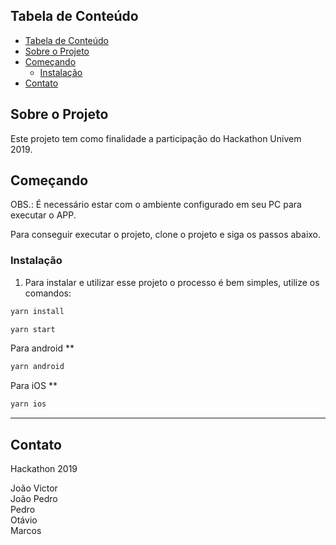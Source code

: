 <!--
*** Obrigado por estar vendo o nosso README.
-->

<!-- TABLE OF CONTENTS -->

## Tabela de Conteúdo

- [Tabela de Conteúdo](#tabela-de-conte%C3%BAdo)
- [Sobre o Projeto](#sobre-o-projeto)
- [Começando](#come%C3%A7ando)
  - [Instalação](#instala%C3%A7%C3%A3o)
- [Contato](#contato)

<!-- ABOUT THE PROJECT -->

## Sobre o Projeto

Este projeto tem como finalidade a participação do Hackathon Univem 2019. 

<!-- GETTING STARTED -->

## Começando

OBS.: É necessário estar com o ambiente configurado em seu PC para executar o APP.

Para conseguir executar o projeto, clone o projeto e siga os passos abaixo.

### Instalação

1. Para instalar e utilizar esse projeto o processo é bem simples, utilize os comandos:

```sh
yarn install
```

```sh
yarn start
```

Para android **

```sh
yarn android 
```

Para iOS **

```sh
yarn ios
```

---


## Contato

Hackathon 2019

João Victor  
João Pedro  
Pedro  
Otávio  
Marcos
